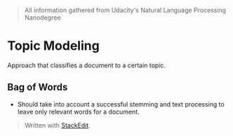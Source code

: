 > All information gathered from Udacity's Natural Language Processing Nanodegree

# Topic Modeling

Approach that classifies a document to a certain topic. 

## Bag of Words

- Should take into account a successful stemming and text processing to leave only relevant words for a document.

> Written with [StackEdit](https://stackedit.io/).
<!--stackedit_data:
eyJoaXN0b3J5IjpbLTIwMDk5MDgzMTYsLTE3OTY4ODY1MDEsLT
E3ODI3MDY2MjFdfQ==
-->